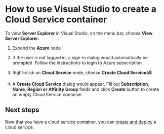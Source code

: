 <properties 
   pageTitle="How to use Visual Studio to create a Cloud Serivce container" 
   description="This article explains how to create Cloud Service in Visual Studio Server Explorer" 
   services="cloud-services" 
   documentationCenter=".net" 
   authors="cawaMS" 
   manager="paulyuk" 
   editor=""/>

<tags
	ms.service="cloud-services"
	ms.date="10/14/2015"
	wacn.date=""/>

# How to use Visual Studio to create a Cloud Service container

To view **Server Explorer** in Visual Studio, on the menu bar, choose **View**, **Server Explorer**. 

1.  Expand the **Azure** node

2.  If the user is not logged in, a sign-in dialog would automatically be prompted. Follow the instructions to login to Azure subscription

3.  Right-click on **Cloud Service** node, choose **Create Cloud ServiceâŚ**

4.  A **Create Cloud Service** dialog would appear. Fill out **Subscription**, **Name**, **Region or Affinity Group** fields and click **Create** button to create an empty Cloud Service container

## Next steps

Now that you have a cloud service container, you can [create and deploy](/documentation/articles/cloud-services-how-to-create-deploy) a cloud service.
 
